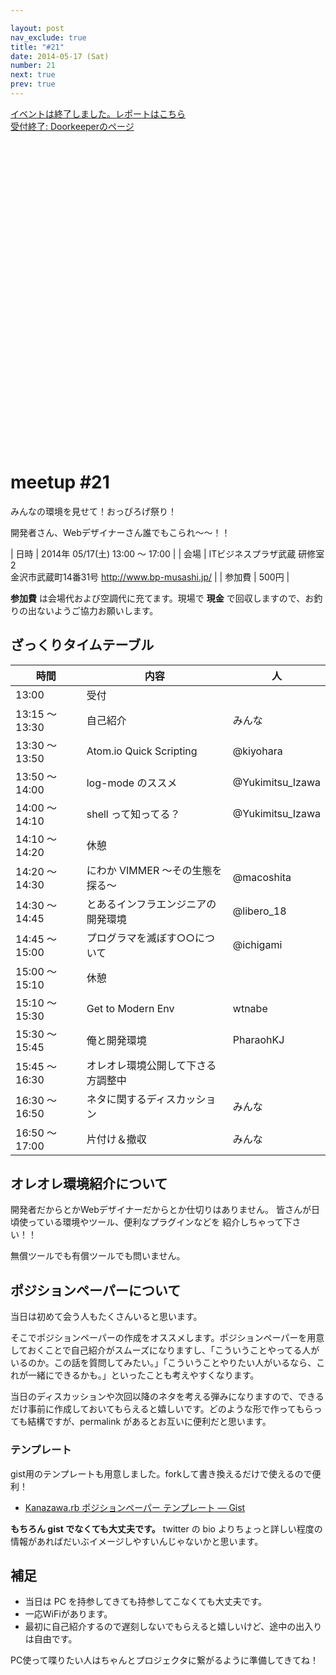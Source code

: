 ```yaml
---

layout: post
nav_exclude: true
title: "#21"
date: 2014-05-17 (Sat)
number: 21
next: true
prev: true
---
```


<div class="event-links-wrapper">
  <div class="event-report">
    <a href="/21/report">イベントは終了しました。レポートはこちら</a>
  </div>
  <div class="event-participation">
    <a href="http://kzrb.doorkeeper.jp/events/10910" target="_blank" rel="noopener" class="nav-list-link external">
      受付終了: Doorkeeperのページ
      <svg viewBox="0 0 24 24" aria-labelledby="svg-external-link-title"><use xlink:href="#svg-external-link"></use></svg>
    </a>
  </div>
</div>

meetup #21
===========

みんなの環境を見せて！おっぴろげ祭り！

開発者さん、Webデザイナーさん誰でもこられ〜〜！！


| 日時   | 2014年 05/17(土) 13:00 〜 17:00 |
| 会場   | ITビジネスプラザ武蔵 研修室2<br>金沢市武蔵町14番31号 <a href="http://www.bp-musashi.jp/">http://www.bp-musashi.jp/</a> |
| 参加費 | 500円 |


**参加費** は会場代および空調代に充てます。現場で **現金**
で回収しますので、お釣りの出ないようご協力お願いします。

ざっくりタイムテーブル
----------------------

|時間          |内容                              |人               |
|--------------|----------------------------------|-----------------|
|13:00         |受付                              |                 |
|13:15 〜 13:30|自己紹介                          |みんな           |
|13:30 〜 13:50|Atom.io Quick Scripting           |@kiyohara        |
|13:50 〜 14:00|log-mode のススメ                 |@Yukimitsu\_Izawa|
|14:00 〜 14:10|shell って知ってる？              |@Yukimitsu\_Izawa|
|14:10 〜 14:20|休憩                              |                 |
|14:20 〜 14:30|にわか VIMMER 〜その生態を探る〜  |@macoshita       |
|14:30 〜 14:45|とあるインフラエンジニアの開発環境|@libero\_18      |
|14:45 〜 15:00|プログラマを滅ぼす○○について    |@ichigami        |
|15:00 〜 15:10|休憩                              |                 |
|15:10 〜 15:30|Get to Modern Env                 |wtnabe           |
|15:30 〜 15:45|俺と開発環境                      |PharaohKJ        |
|15:45 〜 16:30|オレオレ環境公開して下さる方調整中|                 |
|16:30 〜 16:50|ネタに関するディスカッション      |みんな           |
|16:50 〜 17:00|片付け＆撤収                      |みんな           |

オレオレ環境紹介について
------------------------

開発者だからとかWebデザイナーだからとか仕切りはありません。
皆さんが日頃使っている環境やツール、便利なプラグインなどを
紹介しちゃって下さい！！

無償ツールでも有償ツールでも問いません。

ポジションペーパーについて
--------------------------

当日は初めて会う人もたくさんいると思います。

そこでポジションペーパーの作成をオススメします。ポジションペーパーを用意しておくことで自己紹介がスムーズになりますし、「こういうことやってる人がいるのか。この話を質問してみたい。」「こういうことやりたい人がいるなら、これが一緒にできるかも。」といったことも考えやすくなります。

当日のディスカッションや次回以降のネタを考える弾みになりますので、できるだけ事前に作成しておいてもらえると嬉しいです。どのような形で作ってもらっても結構ですが、permalink
があるとお互いに便利だと思います。

### テンプレート

gist用のテンプレートも用意しました。forkして書き換えるだけで使えるので便利！

* [Kanazawa.rb ポジションペーパー テンプレート — Gist](https://gist.github.com/5a523ec3180002229a32)

**もちろん gist でなくても大丈夫です。** twitter の bio
よりちょっと詳しい程度の情報があればだいぶイメージしやすいんじゃないかと思います。

補足
----

* 当日は PC を持参してきても持参してこなくても大丈夫です。
* 一応WiFiがあります。
* 最初に自己紹介するので遅刻しないでもらえると嬉しいけど、途中の出入りは自由です。

PC使って喋りたい人はちゃんとプロジェクタに繋がるように準備してきてね！
